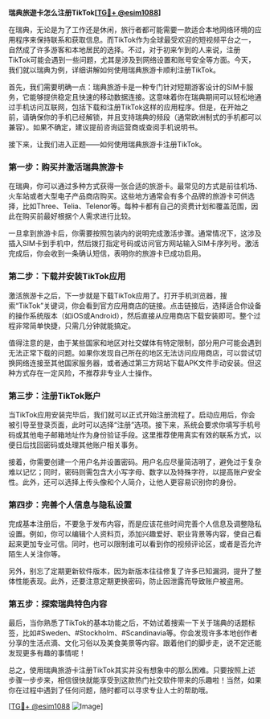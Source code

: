 **瑞典旅遊卡怎么注册TikTok[[TG💪+ @esim1088](https://t.me/s/esim1088)]**

在瑞典，无论是为了工作还是休闲，旅行者都可能需要一款适合本地网络环境的应用程序来保持联系和获取信息。而TikTok作为全球最受欢迎的短视频平台之一，自然成了许多游客和本地居民的选择。不过，对于初来乍到的人来说，注册TikTok可能会遇到一些问题，尤其是涉及到网络设置和账号安全等方面。今天，我们就以瑞典为例，详细讲解如何使用瑞典旅游卡顺利注册TikTok。

首先，我们需要明确一点：瑞典旅游卡是一种专门针对短期游客设计的SIM卡服务，它能够提供稳定且快速的移动数据连接。这意味着你在瑞典期间可以轻松地通过手机访问互联网，包括下载和注册TikTok这样的应用程序。但是，在开始之前，请确保你的手机已经解锁，并且支持瑞典的频段（通常欧洲制式的手机都可以兼容）。如果不确定，建议提前咨询运营商或查阅手机说明书。

接下来，让我们进入正题——如何使用瑞典旅游卡注册TikTok。

### 第一步：购买并激活瑞典旅游卡

在瑞典，你可以通过多种方式获得一张合适的旅游卡。最常见的方式是前往机场、火车站或者大型电子产品商店购买。这些地方通常会有多个品牌的旅游卡可供选择，比如Three、Telia、Telenor等。每种卡都有自己的资费计划和覆盖范围，因此在购买前最好根据个人需求进行比较。

一旦拿到旅游卡后，你需要按照包装内的说明完成激活步骤。通常情况下，这涉及插入SIM卡到手机中，然后拨打指定号码或访问官方网站输入SIM卡序列号。激活完成后，你会收到一条确认短信，表明你的旅游卡已成功启用。

### 第二步：下载并安装TikTok应用

激活旅游卡之后，下一步就是下载TikTok应用了。打开手机浏览器，搜索“TikTok”关键词，你会看到官方应用商店的链接。点击链接后，选择适合你设备的操作系统版本（如iOS或Android），然后直接从应用商店下载安装即可。整个过程非常简单快捷，只需几分钟就能搞定。

值得注意的是，由于某些国家和地区对社交媒体有特定限制，部分用户可能会遇到无法正常下载的问题。如果你发现自己所在的地区无法访问应用商店，可以尝试切换网络连接至其他国家服务器，或者通过第三方网站下载APK文件手动安装。但这种方式存在一定风险，不推荐非专业人士操作。

### 第三步：注册TikTok账户

当TikTok应用安装完毕后，我们就可以正式开始注册流程了。启动应用后，你会被引导至登录页面，此时可以选择“注册”选项。接下来，系统会要求你填写手机号码或其他电子邮箱地址作为身份验证手段。这里推荐使用真实有效的联系方式，以便日后找回密码或处理其他账户相关事务。

接着，你需要创建一个用户名并设置密码。用户名应尽量简洁明了，避免过于复杂难以记忆；同时，密码则需包含大小写字母、数字以及特殊字符，以提高账户安全性。此外，还可以选择上传头像和个人简介，让他人更容易识别你的身份。

### 第四步：完善个人信息与隐私设置

完成基本注册后，不要急于发布内容，而是应该花些时间完善个人信息及调整隐私设置。例如，你可以编辑个人资料页，添加兴趣爱好、职业背景等内容，使自己看起来更加专业可信。同时，也可以限制谁可以看到你的视频评论区，或者是否允许陌生人关注你等。

另外，别忘了定期更新软件版本，因为新版本往往修复了许多已知漏洞，提升了整体性能表现。此外，还要注意定期更换密码，防止因泄露而导致账户被盗用。

### 第五步：探索瑞典特色内容

最后，当你熟悉了TikTok的基本功能之后，不妨试着搜索一下关于瑞典的话题标签，比如#Sweden、#Stockholm、#Scandinavia等。你会发现许多本地创作者分享的生活点滴、文化习俗以及美食美景等内容。跟着他们的脚步走，说不定还能发现更多有趣的事情呢！

总之，使用瑞典旅游卡注册TikTok其实并没有想象中的那么困难。只要按照上述步骤一步步来，相信很快就能享受到这款热门社交软件带来的乐趣啦！当然，如果你在过程中遇到了任何问题，随时都可以寻求专业人士的帮助哦。

[[TG💪+ @esim1088](https://t.me/s/esim1088) ![Image](https://i.postimg.cc/4NQfJmqS/Snipaste-2025-05-13-00-14-12.png)]